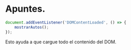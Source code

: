 # Apuntes.


```js
document.addEventListener('DOMContentLoaded', () => {
    mostrarAutos();
});
```
Esto ayuda a que cargue todo el contenido del DOM. 